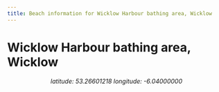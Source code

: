 ```yaml
---
title: Beach information for Wicklow Harbour bathing area, Wicklow
---
```

# Wicklow Harbour bathing area, Wicklow 

<div align="center"><i>latitude: 53.26601218 longitude: -6.04000000</i></div>